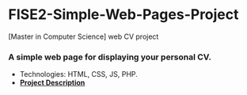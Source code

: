 # FISE2-Simple-Web-Pages-Project
[Master in Computer Science] web CV project

### A simple web page for displaying your personal CV.
* Technologies: HTML, CSS, JS, PHP.
* [**Project Description**](./docs/Projet.pdf)
